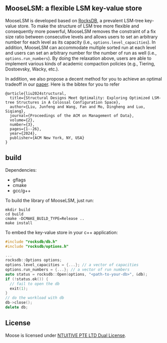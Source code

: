 ## MooseLSM: a flexible LSM key-value store

MooseLSM is developed based on [RocksDB](https://github.com/facebook/rocksdb), a prevalent LSM-tree key-value store.
To make the structure of LSM tree more flexible and consequently more powerful, MooseLSM removes the constraint of 
a fix size ratio between consecutive levels and allows users to set an arbitrary number for each level as its capacity (i.e., `options.level_capacities`).
In addition, MooseLSM can accommodate multiple sorted run at each level and users can set an arbitrary number for the number of run as well (i.e., `options.run_numbers`).
By doing the relaxation above, users are able to implement various kinds of academic compaction policies (e.g., Tiering, Dostoevsky, Wacky, etc.).

In addition, we also propose a decent method for you to achieve an optimal tradeoff in our [paper](https://siqiangluo.com/docs/SIGMOD24_MOOSE_Camera___Junfeng___Fan.pdf).
Here is the bibtex for you to refer
```
@article{liu2024structural,
  title={Structural Designs Meet Optimality: Exploring Optimized LSM-tree Structures in A Colossal Configuration Space},
  author={Liu, Junfeng and Wang, Fan and Mo, Dingheng and Luo, Siqiang},
  journal={Proceedings of the ACM on Management of Data},
  volume={2},
  number={3},
  pages={1--26},
  year={2024},
  publisher={ACM New York, NY, USA}
}
```

## build
Dependencies:
- gflags
- cmake
- gcc/g++

To build the library of MooseLSM, just run:
```
mkdir build
cd build
cmake -DCMAKE_BUILD_TYPE=Release ..
make install
```

To embed the key-value store in your c++ application:
```c++
#include "rocksdb/db.h"
#include "rocksdb/options.h"

...
rocksdb::Options options;
options.level_capacities = {...}; // a vector of capacities
options.run_numbers = {...}; // a vector of run numbers
auto status = rocksdb::Open(options, "<path-to-your-db>", &db);
if (!status.ok()) {
  // fail to open the db
  exit(1);
}
// do the workload with db
db->close();
delete db;
```

## License
Moose is licensed under [NTUITIVE PTE LTD Dual License](LICENSE).
